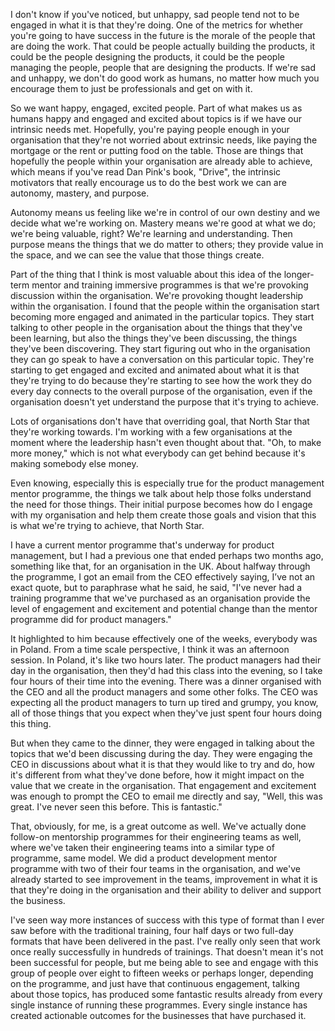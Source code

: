 I don't know if you've noticed, but unhappy, sad people tend not to be engaged in what it is that they're doing. One of the metrics for whether you're going to have success in the future is the morale of the people that are doing the work. That could be people actually building the products, it could be the people designing the products, it could be the people managing the people, people that are designing the products. If we're sad and unhappy, we don't do good work as humans, no matter how much you encourage them to just be professionals and get on with it. 

So we want happy, engaged, excited people. Part of what makes us as humans happy and engaged and excited about topics is if we have our intrinsic needs met. Hopefully, you're paying people enough in your organisation that they're not worried about extrinsic needs, like paying the mortgage or the rent or putting food on the table. Those are things that hopefully the people within your organisation are already able to achieve, which means if you've read Dan Pink's book, "Drive", the intrinsic motivators that really encourage us to do the best work we can are autonomy, mastery, and purpose. 

Autonomy means us feeling like we're in control of our own destiny and we decide what we're working on. Mastery means we're good at what we do; we're being valuable, right? We're learning and understanding. Then purpose means the things that we do matter to others; they provide value in the space, and we can see the value that those things create. 

Part of the thing that I think is most valuable about this idea of the longer-term mentor and training immersive programmes is that we're provoking discussion within the organisation. We're provoking thought leadership within the organisation. I found that the people within the organisation start becoming more engaged and animated in the particular topics. They start talking to other people in the organisation about the things that they've been learning, but also the things they've been discussing, the things they've been discovering. They start figuring out who in the organisation they can go speak to have a conversation on this particular topic. They're starting to get engaged and excited and animated about what it is that they're trying to do because they're starting to see how the work they do every day connects to the overall purpose of the organisation, even if the organisation doesn't yet understand the purpose that it's trying to achieve. 

Lots of organisations don't have that overriding goal, that North Star that they're working towards. I'm working with a few organisations at the moment where the leadership hasn't even thought about that. "Oh, to make more money," which is not what everybody can get behind because it's making somebody else money. 

Even knowing, especially this is especially true for the product management mentor programme, the things we talk about help those folks understand the need for those things. Their initial purpose becomes how do I engage with my organisation and help them create those goals and vision that this is what we're trying to achieve, that North Star. 

I have a current mentor programme that's underway for product management, but I had a previous one that ended perhaps two months ago, something like that, for an organisation in the UK. About halfway through the programme, I got an email from the CEO effectively saying, I’ve not an exact quote, but to paraphrase what he said, he said, "I've never had a training programme that we've purchased as an organisation provide the level of engagement and excitement and potential change than the mentor programme did for product managers." 

It highlighted to him because effectively one of the weeks, everybody was in Poland. From a time scale perspective, I think it was an afternoon session. In Poland, it's like two hours later. The product managers had their day in the organisation, then they'd had this class into the evening, so I take four hours of their time into the evening. There was a dinner organised with the CEO and all the product managers and some other folks. The CEO was expecting all the product managers to turn up tired and grumpy, you know, all of those things that you expect when they've just spent four hours doing this thing. 

But when they came to the dinner, they were engaged in talking about the topics that we'd been discussing during the day. They were engaging the CEO in discussions about what it is that they would like to try and do, how it's different from what they've done before, how it might impact on the value that we create in the organisation. That engagement and excitement was enough to prompt the CEO to email me directly and say, "Well, this was great. I've never seen this before. This is fantastic." 

That, obviously, for me, is a great outcome as well. We've actually done follow-on mentorship programmes for their engineering teams as well, where we've taken their engineering teams into a similar type of programme, same model. We did a product development mentor programme with two of their four teams in the organisation, and we've already started to see improvement in the teams, improvement in what it is that they're doing in the organisation and their ability to deliver and support the business. 

I've seen way more instances of success with this type of format than I ever saw before with the traditional training, four half days or two full-day formats that have been delivered in the past. I've really only seen that work once really successfully in hundreds of trainings. That doesn't mean it's not been successful for people, but me being able to see and engage with this group of people over eight to fifteen weeks or perhaps longer, depending on the programme, and just have that continuous engagement, talking about those topics, has produced some fantastic results already from every single instance of running these programmes. Every single instance has created actionable outcomes for the businesses that have purchased it.